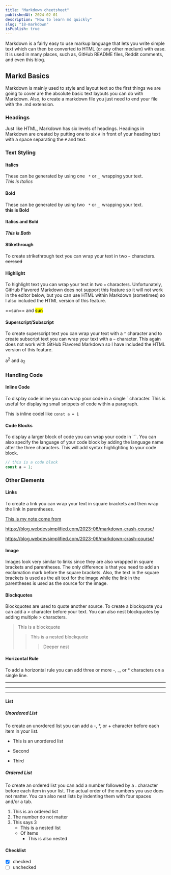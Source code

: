 ```yaml
---
title: "Markdown cheetsheet"
publishedAt: 2024-02-01
description: "How to learn md quickly"
slug: "18-markdown"
isPublish: true
---
```


Markdown is a fairly easy to use markup language that lets you write simple text which can then be converted to HTML (or any other medium) with ease. It is used in many places, such as, GitHub README files, Reddit comments, and even this blog.

## Markd Basics

Markdown is mainly used to style and layout text so the first things we are going to cover are the absolute basic text layouts you can do with Markdown. Also, to create a markdown file you just need to end your file with the .md extension.

### Headings

Just like HTML, Markdown has six levels of headings. Headings in Markdown are created by putting one to six `#` in front of your heading text with a space separating the `#` and text.

### Text Styling

#### Italics

These can be generated by using one ` *` or `_ `wrapping your text.  
_This is Italics_

#### Bold

These can be generated by using two ` *` or `_ `wrapping your text.  
**this is Bold**

#### Italics and Bold

**_This is Both_**

#### Stikethrough

To create strikethrough text you can wrap your text in two `~` characters.
~~corssed~~

#### Highlight

To highlight text you can wrap your text in two `=` characters. Unfortunately, GitHub Flavored Markdown does not support this feature so it will not work in the editor below, but you can use HTML within Markdown (sometimes) so I also included the HTML version of this feature.

==sun== and <mark>sun</mark>

#### Superscript/Subscript

To create superscript text you can wrap your text with a `^` character and to create subscript text you can wrap your text with a `~` character. This again does not work with GitHub Flavored Markdown so I have included the HTML version of this feature.

a<sup>2</sup> and a<sub>2</sub>

### Handling Code

#### Inline Code

To display code inline you can wrap your code in a single ` character. This is useful for displaying small snippets of code within a paragraph.

This is inline codel like `const a = 1`

#### Code Blocks

To display a larger block of code you can wrap your code in ```. You can also specify the language of your code block by adding the language name after the three characters. This will add syntax highlighting to your code block.

```js
// this is a code block
const a = 1;
```

### Other Elements

#### Links

To create a link you can wrap your text in square brackets and then wrap the link in parentheses.

[This is my note come from](https://blog.webdevsimplified.com/2023-06/markdown-crash-course/)

https://blog.webdevsimplified.com/2023-06/markdown-crash-course/

<https://blog.webdevsimplified.com/2023-06/markdown-crash-course/>

#### Image

Images look very similar to links since they are also wrapped in square brackets and parentheses. The only difference is that you need to add an exclamation mark before the square brackets. Also, the text in the square brackets is used as the alt text for the image while the link in the parentheses is used as the source for the image.

#### Blockquotes

Blockquotes are used to quote another source. To create a blockquote you can add a > character before your text. You can also nest blockquotes by adding multiple > characters.

> This is a blockquote
>
> > This is a nested blockquote
> >
> > > Deeper nest

#### Horizontal Rule

To add a horizontal rule you can add three or more -, \_, or \* characters on a single line.

---

---

---

#### List

##### Unordered List

To create an unordered list you can add a -, \*, or + character before each item in your list.

- This is an unordered list

* Second

- Third

##### Ordered List

To create an ordered list you can add a number followed by a . character before each item in your list. The actual order of the numbers you use does not matter. You can also nest lists by indenting them with four spaces and/or a tab.

1. This is an ordered list
2. The number do not matter
3. This says 3
   - This is a nested list
   - Of items
     - This is also nested

#### Checklist

- [x] checked
- [ ] unchecked
